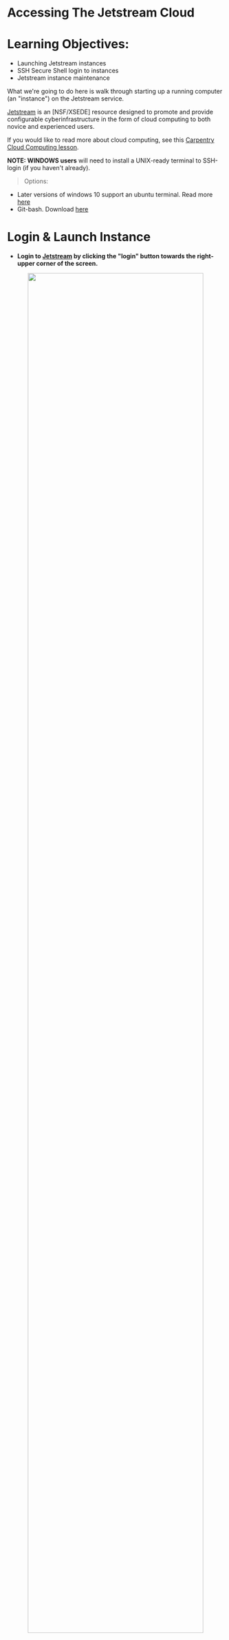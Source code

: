 Accessing The Jetstream Cloud
===

# Learning Objectives:
+ Launching Jetstream instances
+ SSH Secure Shell login to instances
+ Jetstream instance maintenance


What we're going to do here is walk through starting up a running
computer (an "instance") on the Jetstream service. 

[Jetstream](https://jetstream-cloud.org/) is an [NSF/XSEDE] resource designed to promote and provide configurable cyberinfrastructure in the form of cloud computing to both novice and experienced users.

If you would like to read more about cloud computing, see this [Carpentry Cloud Computing lesson](http://www.datacarpentry.org/cloud-genomics/01-why-cloud-computing/).

**NOTE: WINDOWS users** will need to install a UNIX-ready terminal to SSH-login (if you haven't already). 
> Options:
* Later versions of windows 10 support an ubuntu terminal. Read more [here](https://tutorials.ubuntu.com/tutorial/tutorial-ubuntu-on-windows#0)
* Git-bash. Download [here](https://gitforwindows.org/)

# Login & Launch Instance

- **Login to [Jetstream](https://use.jetstream-cloud.org/application/jetstream/../_static/search) by clicking the "login" button towards the right-upper corner of the screen.**

<center><img src="../_static/login1.png" width="90%"></center>
<br>

<center><img src="../_static/login2.png" width="90%"></center>
<br>

- **Fill in your Jetstream username and password and click "LOGIN"**

<center><img src="../_static/login3.png" width="90%"></center>
<br>

- **Select the "Projects" tab and then click the "CREATE NEW PROJECT" button**

<center><img src="../_static/login4.png" width="90%"></center>
<br>

- **Give your Project folder a name (Description is optional). Then click "CREATE".**

<center><img src="../_static/login5.png" width="90%"></center>
<br>

- **Click on your newly created project and then Click on "NEW" and then "Instance" from the drop-down menu to start up a new virtual machine.**

<center><img src="../_static/login6.png" width="90%"></center>
<br>

- **To select an image click on "Show All" tab and Search for "ANGUS 2019" and choose the "ANGUS 2019" image created by 'titus'.**

<center><img src="../_static/login7.png" width="90%"></center>
<br>

**NOTE:** Here "Image" refers to the template of a virtual machine containing an installed operating system, software, and configuration stored as a file on disk. Think of it like apps that come with your phone before you add new ones on your own.

**You will be presented with options to choose and configure your virtual machine here:

	+ Instance Name: e.x., "ANGUS 2019 base image" or you can leave it default which is the image name.

	+	Base Image Version: "1.4"

	+	Project: select your project folder

	+	Allocation Source: DIBSI Jetstream account

	+	Provider: "Jetstream - TACC"

	+ Instance size: We recommend ""m1.medium" (CPU: 6, Mem: 16GB, Disk: 60GB)"for this tutorial; Though  depending on your allocations, choose most suitable one.**

<center><img src="../_static/login8.png" width="90%"></center>
<br>

- **Launch instance and wait for the build to be deployed (~ 5-10 minutes).**

> ***Note: During the build process: `scheduling-->building-->spawning-->deploying-->Networking-->N/A`. Once the virtual machine is ready, the "Activity" column will show "N/A" and the "Status" column will turn green and "Active".***

<center><img src="../_static/login9.png" width="65%"></center>
<br>

- **Navigate back to 'Projects' and click on your new instance's name to see more information related to the instance you just created! and Copy the IP address of your instance created.**

<center><img src="../_static/login10.png" width="90%"></center>
<br>

> **Great! We have now built our very own remote virtual machine with all the software pre-installed. Next we will use SSH-Secure-Login to access these remote instances from our laptop !!!.**

# SSH Secure-Login

<center><img src="../_static/ssh.png" width="90%"></center>
<br>

- macOS & LINUX users can open a Terminal window now.
- Windows 10 users with ubuntu can open a terminal 
- If your windows doesn't come with ubuntu distribution, users start a new session in git bash
	+ Start a new session; Fill in your "remote host" the IP address of your virtual machine; select "specify username" and enter your Jetstream username; Click OK.


- **Establish a secure-login to the instance by typing the following:**

```
$ ssh your_Jetstreamusername@ip_address
```

<center><img src="../_static/login11.png" width="90%"></center>
<br>

- **This should log you into Jetstream and you should see a screen like this; Enter 'yes' and then enter your Jetstream password.**

> Your cursor will not move or indicate you are typing as you enter your password. If you make a mistake, hit enter and you will be prompted again.

<center><img src="../_static/login12.png" width="90%"></center>
<br>

> **Success !!! We have established connections with our instances. Proceed to the Tutorial section.**

# Instance Maintenance

> To end your current session on an Instance and close SSH connection, type 'exit'

#### Jetstream Dashboard

<center><img src="../_static/jet_dashboard.png" width="90%"></center>
<br>

### Instance Actions

<center><img src="../_static/jet_actions.png" width="50%"></center>
<br>

| Action | Description |
| ----- | ----- |
| Report | instance exhibiting unexpected behavior? Report here |
| Image | Request an image (a type of template for a virtual machine) of a running instance |
| Suspend | Suspending an instance frees up resources for other users and allows you to safely preserve the state of your instance without imaging. Your time allocation no longer counts against you in the suspended mode |
| Shelve | Shelving will safely preserve the state of your instance for later use. And, it frees up resources for other users . In fact, it is the best way to reduce resource usage when compared with other actions, like "suspend" and "stop".Your time allocation no longer counts against you in the shelved mode |
| Stop | Stop an instance |
| Reboot | Reboot an instance |
| Redeploy | Redeploying an instance will allow you to fix instances that show up as 'active - deploy_error' |
| Delete | following instance will be shut down and all data will be permanently lost |

# Additional Features

## You can access a shell terminal and a web-desktop via your browser !!!

<center><img src="../_static/jet_links.png" width="50%"></center>
<br>
